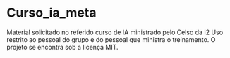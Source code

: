 # Curso_ia_meta
Material solicitado no referido curso de IA ministrado pelo Celso da I2
Uso restrito ao pessoal do grupo e do pessoal que ministra o treinamento.
O projeto se encontra sob a licença MIT.
